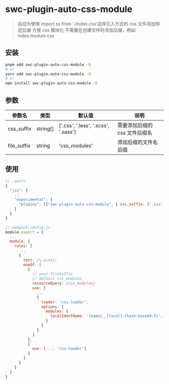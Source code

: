 # swc-plugin-auto-css-module

> 自动为使用 import ss from './index.css'这样引入方式的 css 文件添加特定后缀
> 方便 css 模块化
> 不需要在创建文件时添加后缀，例如 index.module.css

## 安装

```bash
pnpm add swc-plugin-auto-css-module -D
# or
yarn add swc-plugin-auto-css-module -D
# or
npm install swc-plugin-auto-css-module -D
```

## 参数

| 参数名     | 类型     | 默认值                              | 说明                          |
| ---------- | -------- | ----------------------------------- | ----------------------------- |
| css_suffix  | string[] | ['.css', '.less', '.scss', '.sass'] | 需要添加后缀的 css 文件后缀名 |
| file_suffix | string   | 'css_modules'                       | 添加后缀的文件名后缀          |

## 使用

```js
// .swcrc
{
  "jsx": {
    ...
    "experimental": {
      "plugins": [["swc-plugin-auto-css-module", { css_suffix: ['.css', '.less', '.scss', '.sass'], file_suffix: 'css_modules'}]]
    }
  }
}
```

```js
// webpack.config.js
module.export = {
  ...
  module: {
    rules: [
      ...
      {
        test: /\.scss/,
        oneOf: [
          {
            // your fileSuffix
            // default css_modules
            resourceQuery: /css_modules/
            use: [
              ...
              {
                loader: 'css-loader',
                options: {
                  modules: {
                    localIdentName: '[name]__[local]-[hash:base64:5]',
                  }
                }
              }
            ]
          },
          {
            use: [..., 'css-loader']
          }
        ]
      }
    ]
  }
}
```
